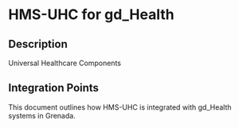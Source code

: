 # HMS-UHC for gd_Health

## Description

Universal Healthcare Components

## Integration Points

This document outlines how HMS-UHC is integrated with gd_Health systems in Grenada.
